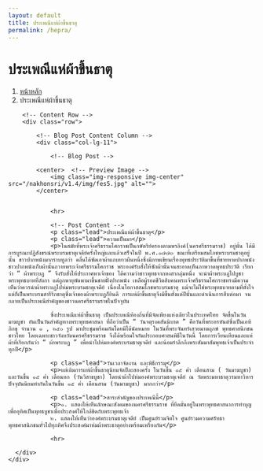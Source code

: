 ```yaml
---
layout: default
title: ประเพณีแห่ผ้าขึ้นธาตุ
permalink: /hepra/
---
```



<div class="container">
<!-- Page Heading/Breadcrumbs -->
  <div class="row">
            <div class="col-lg-12">
                <h1 class="page-header">ประเพณีแห่ผ้าขึ้นธาตุ
                </h1>
                <ol class="breadcrumb">
                    <li><a href="../index.html">หน้าหลัก</a>
                    </li>
                    <li class="active">ประเพณีแห่ผ้าขึ้นธาตุ</li>
                </ol>
            </div>
        </div>
        <!-- /.row -->

        <!-- Content Row -->
        <div class="row">

            <!-- Blog Post Content Column -->
            <div class="col-lg-11">

                <!-- Blog Post -->

            <center>  <!-- Preview Image -->
                <img class="img-responsive img-center" src="/nakhonsri/v1.4/img/fes5.jpg" alt="">
            </center>


                <hr>

                <!-- Post Content -->
                <p class="lead">ประเพณีแห่ผ้าขึ้นธาตุ</p>
                <p class="lead">ความเป็นมา</p>
                <p>ในสมัยที่พระเจ้าศรีธรรมโศกราชเป็นกษัตริย์ครองตามพรลิงค์(นครศรีธรรมราช) อยู่นั้น ได้มีการบูรณะปฏิสังขรณ์พระบรมธาตุเจดีย์ครั้งใหญ่และแล้วเสร็จในปี พ.ศ.๑๗๗๓ ขณะที่เตรียมสมโภชพระบรมธาตุอยู่นั้น ชาวปากพนังมากราบทูลว่า คลื่นได้ซัดเอาผ้าแถบยาวผืนหนึ่งซึ่งมีภาพเขียนเรื่องพุทธประวัติมาขึ้นที่ชายหาดปากพนัง ชาวปากพนังเก็บผ้านั้นถวายพระเจ้าศรีธรรมโศกราช พระองค์รับสั่งให้ซักผ้านั้นจนสะอาดเห็นภาพวาดพุทธประวัติ เรียกว่า “ ผ้าพระบฏ ” จึงรับสั่งให้ประกาศหาเจ้าของ ได้ความว่าชาวพุทธจากหงสากลุ่มหนึ่ง จะนำผ้าพระบฏไปบูชาพระพุทธบาทที่ลังกา แต่ถูกพายุพัดพามาขึ้นชายฝั่งปากพนัง เหลือผู้รอดชีวิตสิบคนพระเจ้าศรีธรรมโศกราชทรงมีความเห็นว่าควรนำผ้าพระบฏไปห่มพระบรมธาตุเจดีย์ เนื่องในโอกาสสมโภชพระบรมธาตุ แม้จะไม่ใช่พระพุทธบาทตามที่ตั้งใจ แต่ก็เป็นพระบรมสารีริกธาตุซึ่งเจ้าของผ้าพระบฏก็ยินดี การแห่ผ้าขึ้นธาตุจึงมีขึ้นตั้งแต่ปีนั้นและดำเนินการสืบต่อมา จนกลายเป็นประเพณีสำคัญของชาวนครศรีธรรมราชในปัจจุบัน

                ซึ่งประเพณีแห่ผ้าขึ้นธาตุ เป็นประเพณีท้องถิ่นที่มีจัดเพียงแห่งเดียวในประเทศไทย จัดขึ้นในวันมาฆบูชา อันเป็นวันสำคัญทางพระพุทธศาสนา ที่ถือว่าเป็น “ วันจตุรงคสันนิบาต ” คือวันที่พระอรหันต์ซึ่งเป็นเอหิภิกขุ จำนวน ๑ , ๒๕๐ รูป มาประชุมพร้อมกันโดยมิได้นัดหมาย ในวันที่พระจันทร์เสวยมาฆฤกษ์ พุทธศาสนิกชนชาวไทย โดยเฉพาะชาวจังหวัดนครศรีธรรมราช จึงได้พร้อมใจกันประกอบศาสนพิธีในวันนี้ โดยการเวียนเทียนและแห่ผ้าที่เรียกกันว่า “ ผ้าพระบฏ ” เพื่อนำไปห่มองค์พระบรมธาตุเจดีย์ และน้อมรำลึกถึงพระสัมมาสัมพุทธเจ้าเป็นประจำทุกปี</p>

                <p class="lead">วันเวลาจัดงาน และพิธีกรรมุ</p>
                <p>แต่เดิมการแห่ผ้าขึ้นธาตุนิยมจัดปีละสองครั้ง ในวันขึ้น ๑๕ ค่ำ เดือนสาม ( วันมาฆบูชา) และวันขึ้น ๑๕ ค่ำ เดือนหก (วันวิสาขบูชา) โดยนำผ้าไปห่มองค์พระบรมธาตุเจดีย์ ณ วัดพระมหาธาตุวรมหาวิหาร ปัจจุบันนิยมทำกันในวันขึ้น ๑๕ ค่ำ เดือนสาม (วันมาฆบูชา) มากกว่า</p>

                <p class="lead">สาระสำคัญของประเพณีนี้</p>
                <p>๑. แสดงให้เห็นลักษณะสังคมของนครศรีธรรมราช ที่ยึดมั่นอยู่ในพระพุทธศาสนาการทำบุญเพื่ออุทิศเป็นพุทธบูชาเพื่อประสงค์ให้ใกล้ชิดกับพระพุทธเจ้า
                ๒. แสดงให้เห็นว่าองค์พระบรมธาตุเจดีย์ เป็นศูนย์รวมจิตใจ ศูนย์รวมความศรัทธา พุทธศาสนิกชนทั่วไปทุกทิศจึงประสงค์มาห่มผ้าพระธาตุอย่างพร้อมเพรียงกัน</p>
                
                <hr>

      </div>
    </div>
  </div>

